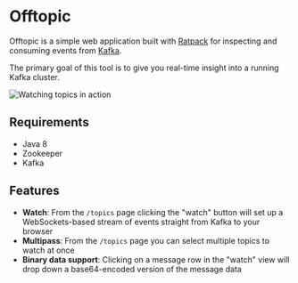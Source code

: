 # Offtopic

Offtopic is a simple web application built with [Ratpack](http://ratpack.io)
for inspecting and consuming events from [Kafka](http://kafka.apache.org).

The primary goal of this tool is to give you real-time insight into a running
Kafka cluster.

![Watching topics in action](http://strongspace.com/rtyler/public/offtopic-secevents-20141125.png
)

## Requirements 

* Java 8
* Zookeeper
* Kafka

## Features

 * **Watch**: From the `/topics` page clicking the "watch" button will set up a
   WebSockets-based stream of events straight from Kafka to your browser
 * **Multipass**: From the `/topics` page you can select multiple topics to
   watch at once
 * **Binary data support**: Clicking on a message row in the "watch" view will
   drop down a base64-encoded version of the message data
